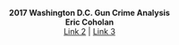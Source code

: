 
<p align="center">
  <b>2017 Washington D.C. Gun Crime Analysis</b><br>
  <b>Eric Coholan</b><br>
  <a href="#">Link 2</a> |
  <a href="#">Link 3</a>
</p>
